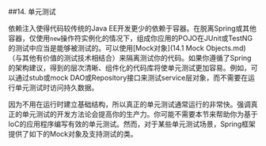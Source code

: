 ##14. 单元测试

依赖注入使得代码较传统的Java EE开发更少的依赖于容器。在脱离Spring或其他容器，仅使用`new`操作符实例化的情况下，组成你应用的POJO在JUnit或TestNG的测试中应当是能够被测试的。可以使用[Mock对象](14.1 Mock Objects.md)（与其他有价值的测试技术相结合）来隔离测试你的代码。如果你遵循了Spring的架构建议，得到的层次清晰、组件化的代码库将使单元测试更加容易。例如，可以通过stub或mock DAO或Repository接口来测试service层对象，而不需要在运行单元测试时访问持久数据。

因为不用在运行时建立基础结构，所以真正的单元测试通常运行的非常快。强调真正的单元测试的开发方法论会提高你的生产力。你可能不需要本节来帮助你为基于IoC的应用程序编写有效的单元测试。然而，对于某些单元测试场景，Spring框架提供了如下的Mock对象及支持测试的类。


